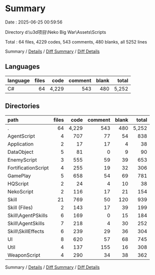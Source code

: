 # Summary

Date : 2025-06-25 00:59:56

Directory d:\\u3d项目\\Neko Big War\\Assets\\Scripts

Total : 64 files,  4229 codes, 543 comments, 480 blanks, all 5252 lines

Summary / [Details](details.md) / [Diff Summary](diff.md) / [Diff Details](diff-details.md)

## Languages
| language | files | code | comment | blank | total |
| :--- | ---: | ---: | ---: | ---: | ---: |
| C# | 64 | 4,229 | 543 | 480 | 5,252 |

## Directories
| path | files | code | comment | blank | total |
| :--- | ---: | ---: | ---: | ---: | ---: |
| . | 64 | 4,229 | 543 | 480 | 5,252 |
| AgentScript | 4 | 707 | 77 | 54 | 838 |
| Application | 2 | 17 | 17 | 4 | 38 |
| DataObject | 5 | 81 | 0 | 9 | 90 |
| EnemyScript | 3 | 555 | 59 | 39 | 653 |
| FortificationScript | 4 | 255 | 19 | 32 | 306 |
| GamePlay | 5 | 658 | 54 | 69 | 781 |
| HQScript | 2 | 24 | 4 | 10 | 38 |
| NekoScript | 2 | 116 | 17 | 21 | 154 |
| Skill | 21 | 769 | 50 | 120 | 939 |
| Skill (Files) | 2 | 143 | 17 | 39 | 199 |
| Skill\\AgentPSkills | 6 | 169 | 0 | 15 | 184 |
| Skill\\AgentSkills | 7 | 218 | 4 | 30 | 252 |
| Skill\\SkillEffects | 6 | 239 | 29 | 36 | 304 |
| UI | 8 | 620 | 57 | 68 | 745 |
| Util | 4 | 137 | 155 | 16 | 308 |
| WeaponScript | 4 | 290 | 34 | 38 | 362 |

Summary / [Details](details.md) / [Diff Summary](diff.md) / [Diff Details](diff-details.md)